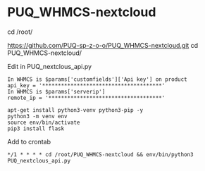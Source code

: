 # PUQ_WHMCS-nextcloud

cd /root/ 

https://github.com/PUQ-sp-z-o-o/PUQ_WHMCS-nextcloud.git
cd PUQ_WHMCS-nextcloud/

Edit in PUQ_nextclous_api.py 
```
In WHMCS is $params['customfields']['Api key'] on product
api_key = '**************************************'
In WHMCS is $params['serverip']
remote_ip = '************************************'

apt-get install python3-venv python3-pip -y
python3 -m venv env
source env/bin/activate
pip3 install flask
```

Add to crontab
```
*/1 * * * * cd /root/PUQ_WHMCS-nextcloud && env/bin/python3 PUQ_nextclous_api.py
```
